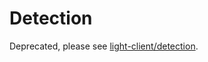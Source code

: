 # Detection

Deprecated, please see [light-client/detection](https://github.com/cometbft/cometbft/blob/v0.34.x/spec/light-client/detection).
